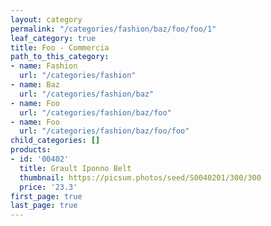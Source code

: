 ```yaml
---
layout: category
permalink: "/categories/fashion/baz/foo/foo/1"
leaf_category: true
title: Foo - Commercia
path_to_this_category:
- name: Fashion
  url: "/categories/fashion"
- name: Baz
  url: "/categories/fashion/baz"
- name: Foo
  url: "/categories/fashion/baz/foo"
- name: Foo
  url: "/categories/fashion/baz/foo/foo"
child_categories: []
products:
- id: '00402'
  title: Grault Iponno Belt
  thumbnail: https://picsum.photos/seed/S0040201/300/300
  price: '23.3'
first_page: true
last_page: true
---
```

